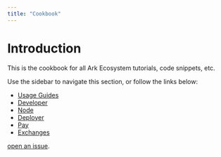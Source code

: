 ```yaml
---
title: "Cookbook"
---
```


# Introduction

This is the cookbook for all Ark Ecosystem tutorials, code snippets, etc. 


Use the sidebar to navigate this section, or follow the links below:

* [Usage Guides](/cookbook/usage-guides/)
* [Developer](/cookbook/developer/)
* [Node](/cookbook/node/)
* [Deployer](/cookbook/deployer/)
* [Pay](/cookbook/pay/)
* [Exchanges](/cookbook/exchanges/)

[open an issue](https://github.com/ArkEcosystem/docs).
